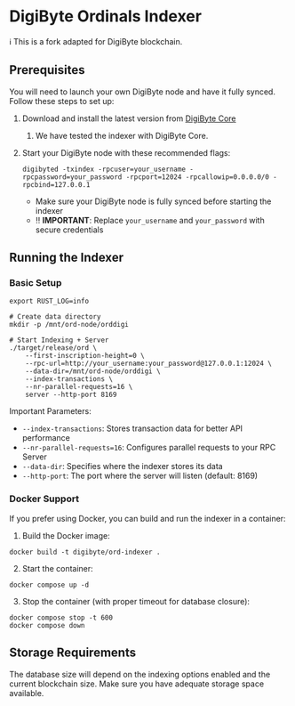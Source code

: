 # DigiByte Ordinals Indexer

ℹ️ This is a fork adapted for DigiByte blockchain.

## Prerequisites
You will need to launch your own DigiByte node and have it fully synced. Follow these steps to set up:

1. Download and install the latest version from [DigiByte Core](https://github.com/digibyte/digibyte/releases)
   1. We have tested the indexer with DigiByte Core.

2. Start your DigiByte node with these recommended flags:
   ```shell
   digibyted -txindex -rpcuser=your_username -rpcpassword=your_password -rpcport=12024 -rpcallowip=0.0.0.0/0 -rpcbind=127.0.0.1
   ```
   - Make sure your DigiByte node is fully synced before starting the indexer
   - ‼️ **IMPORTANT**: Replace `your_username` and `your_password` with secure credentials

## Running the Indexer

### Basic Setup
```shell
export RUST_LOG=info

# Create data directory
mkdir -p /mnt/ord-node/orddigi

# Start Indexing + Server
./target/release/ord \
    --first-inscription-height=0 \
    --rpc-url=http://your_username:your_password@127.0.0.1:12024 \
    --data-dir=/mnt/ord-node/orddigi \
    --index-transactions \
    --nr-parallel-requests=16 \
    server --http-port 8169
```

Important Parameters:
- `--index-transactions`: Stores transaction data for better API performance
- `--nr-parallel-requests=16`: Configures parallel requests to your RPC Server
- `--data-dir`: Specifies where the indexer stores its data
- `--http-port`: The port where the server will listen (default: 8169)

### Docker Support

If you prefer using Docker, you can build and run the indexer in a container:

1. Build the Docker image:
```shell
docker build -t digibyte/ord-indexer .
```

2. Start the container:
```shell
docker compose up -d
```

3. Stop the container (with proper timeout for database closure):
```shell
docker compose stop -t 600
docker compose down
```

## Storage Requirements

The database size will depend on the indexing options enabled and the current blockchain size. Make sure you have adequate storage space available.
